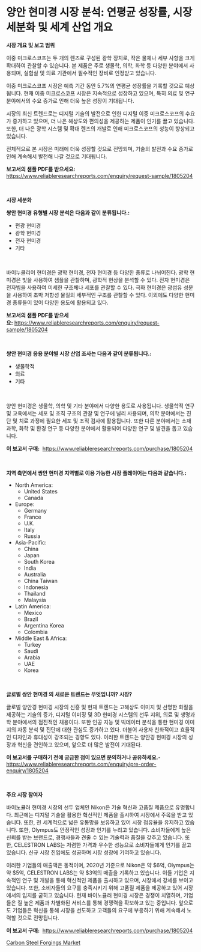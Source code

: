 <p><h1>양안 현미경 시장 분석: 연평균 성장률, 시장 세분화 및 세계 산업 개요</h1></p><p><strong>시장 개요 및 보고 범위</strong></p>
<p><p>이중 미크로스코프는 두 개의 렌즈로 구성된 광학 장치로, 작은 물체나 세부 사항을 크게 확대하여 관찰할 수 있습니다. 본 제품은 주로 생물학, 의학, 화학 등 다양한 분야에서 사용되며, 실험실 및 의료 기관에서 필수적인 장비로 인정받고 있습니다. </p><p>이중 미크로스코프 시장은 예측 기간 동안 5.7%의 연평균 성장률을 기록할 것으로 예상됩니다. 현재 이중 미크로스코프 시장은 지속적으로 성장하고 있으며, 특히 의료 및 연구 분야에서의 수요 증가로 인해 더욱 높은 성장이 기대됩니다. </p><p>시장의 최신 트렌드로는 디지털 기술의 발전으로 인한 디지털 이중 미크로스코프의 수요가 증가하고 있으며, 더 나은 해상도와 편의성을 제공하는 제품이 인기를 끌고 있습니다. 또한, 더 나은 광학 시스템 및 확대 렌즈의 개발로 인해 미크로스코프의 성능이 향상되고 있습니다. </p><p>전체적으로 본 시장은 미래에 더욱 성장할 것으로 전망되며, 기술의 발전과 수요 증가로 인해 계속해서 발전해 나갈 것으로 기대됩니다.</p></p>
<p><strong>보고서의 샘플 PDF를 받으세요:</strong> <a href="https://www.reliableresearchreports.com/enquiry/request-sample/1805204">https://www.reliableresearchreports.com/enquiry/request-sample/1805204</a></p>
<p>&nbsp;</p>
<p><strong>시장 세분화</strong></p>
<p><strong>쌍안 현미경 유형별 시장 분석은 다음과 같이 분류됩니다.:</strong></p>
<p><ul><li>편광 현미경</li><li>광학 현미경</li><li>전자 현미경</li><li>기타</li></ul></p>
<p>&nbsp;</p>
<p><p>바이누클리어 현미경은 광학 현미경, 전자 현미경 등 다양한 종류로 나뉘어진다. 광학 현미경은 빛을 사용하여 샘플을 관찰하며, 광학적 현상을 분석할 수 있다. 전자 현미경은 전자빔을 사용하여 미세한 구조체나 세포를 관찰할 수 있다. 극화 현미경은 광섬유 성분을 사용하여 초박 저항성 물질의 세부적인 구조를 관찰할 수 있다. 이외에도 다양한 현미경 종류들이 있어 다양한 용도에 활용되고 있다.</p></p>
<p><strong>보고서의 샘플 PDF를 받으세요:</strong>&nbsp;<a href="https://www.reliableresearchreports.com/enquiry/request-sample/1805204">https://www.reliableresearchreports.com/enquiry/request-sample/1805204</a></p>
<p>&nbsp;</p>
<p><strong> 쌍안 현미경 응용 분야별 시장 산업 조사는 다음과 같이 분류됩니다.:</strong></p>
<p><ul><li>생물학적</li><li>의료</li><li>기타</li></ul></p>
<p>&nbsp;</p>
<p><p>양안 현미경은 생물학, 의학 및 기타 분야에서 다양한 용도로 사용됩니다. 생물학적 연구 및 교육에서는 세포 및 조직 구조의 관찰 및 연구에 널리 사용되며, 의학 분야에서는 진단 및 치료 과정에 필요한 세포 및 조직 검사에 활용됩니다. 또한 다른 분야에서는 소재 과학, 화학 및 환경 연구 등 다양한 분야에서 활용되어 다양한 연구 및 발견을 돕고 있습니다.</p></p>
<p><strong>이 보고서 구매:</strong>&nbsp; <a href="https://www.reliableresearchreports.com/purchase/1805204">https://www.reliableresearchreports.com/purchase/1805204</a></p>
<p>&nbsp;</p>
<p><strong>지역 측면에서 쌍안 현미경 지역별로 이용 가능한 시장 플레이어는 다음과 같습니다.:</strong></p>
<p><ul>
    <li>
        North America:
        <ul>
            <li>United States</li>
            <li>Canada</li>
        </ul>
    </li>
    <li>
        Europe:
        <ul>
            <li>Germany</li>
            <li>France</li>
            <li>U.K.</li>
            <li>Italy</li>
            <li>Russia</li>
        </ul>
    </li>
    <li>
        Asia-Pacific:
        <ul>
            <li>China</li>
            <li>Japan</li>
            <li>South Korea</li>
            <li>India</li>
            <li>Australia</li>
            <li>China Taiwan</li>
            <li>Indonesia</li>
            <li>Thailand</li>
            <li>Malaysia</li>
        </ul>
    </li>
    <li>
        Latin America:
        <ul>
            <li>Mexico</li>
            <li>Brazil</li>
            <li>Argentina Korea</li>
            <li>Colombia</li>
        </ul>
    </li>
    <li>
        Middle East & Africa:
        <ul>
            <li>Turkey</li>
            <li>Saudi</li>
            <li>Arabia</li>
            <li>UAE</li>
            <li>Korea</li>
        </ul>
    </li>
    </ul></p>
<p>&nbsp;</p>
<p><strong>글로벌 쌍안 현미경 의 새로운 트렌드는 무엇입니까? 시장?</strong></p>
<p><p>글로벌 양안경 현미경 시장의 신흥 및 현재 트렌드는 고해상도 이미지 및 선명한 화질을 제공하는 기술의 증가, 디지털 이미징 및 3D 현미경 시스템의 선두 지위, 의료 및 생명과학 분야에서의 점진적인 채용이다. 또한 인공 지능 및 빅데이터 분석을 통한 현미경 이미지의 자동 분석 및 진단에 대한 관심도 증가하고 있다. 더불어 사용자 친화적이고 효율적인 디자인과 휴대성이 강조되는 경향도 있다. 이러한 트렌드는 양안경 현미경 시장의 성장과 혁신을 견인하고 있으며, 앞으로 더 많은 발전이 기대된다.</p></p>
<p><strong>이 보고서를 구매하기 전에 궁금한 점이 있으면 문의하거나 공유하세요.</strong>- <a href="https://www.reliableresearchreports.com/enquiry/pre-order-enquiry/1805204">https://www.reliableresearchreports.com/enquiry/pre-order-enquiry/1805204</a></p>
<p>&nbsp;</p>
<p><strong>주요 시장 참여자</strong></p>
<p><p>바이노큘러 현미경 시장의 선두 업체인 Nikon은 기술 혁신과 고품질 제품으로 유명합니다. 최근에는 디지털 기술을 활용한 혁신적인 제품을 출시하여 시장에서 주목을 받고 있습니다. 또한, 전 세계적으로 넓은 유통망을 보유하고 있어 시장 점유율을 유지하고 있습니다. 또한, Olympus도 안정적인 성장과 인기를 누리고 있습니다. 소비자들에게 높은 신뢰를 받는 브랜드로, 경쟁사들과 견줄 수 있는 기술력과 품질을 갖추고 있습니다. 또한, CELESTRON LABS는 저렴한 가격과 우수한 성능으로 소비자들에게 인기를 끌고 있습니다. 신규 시장 진입에도 성공하며 시장 성장에 기여하고 있습니다.</p><p>이러한 기업들의 매출액은 동적이며, 2020년 기준으로 Nikon은 약 $6억, Olympus는 약 $5억, CELESTRON LABS는 약 $3억의 매출을 기록하고 있습니다. 이들 기업은 지속적인 연구 및 개발을 통해 혁신적인 제품을 출시하고 있으며, 시장에서 강세를 보이고 있습니다. 또한, 소비자들의 요구를 충족시키기 위해 고품질 제품을 제공하고 있어 시장에서의 입지를 굳히고 있습니다. 현재 바이노큘러 현미경 시장은 경쟁이 치열하며, 기업들은 질 높은 제품과 차별화된 서비스를 통해 경쟁력을 확보하고 있는 중입니다. 앞으로도 기업들은 혁신을 통해 시장을 선도하고 고객들의 요구에 부응하기 위해 계속해서 노력할 것으로 전망됩니다.</p></p>
<p><strong>이 보고서 구매:</strong>&nbsp;&nbsp;<a href="https://www.reliableresearchreports.com/purchase/1805204">https://www.reliableresearchreports.com/purchase/1805204</a></p>
<p><p><a href="https://github.com/Glendatilghmankmgz0rbhwpy/Market-Research-Report-List-1/blob/main/carbon-steel-forgings-market.md">Carbon Steel Forgings Market</a></p></p>
